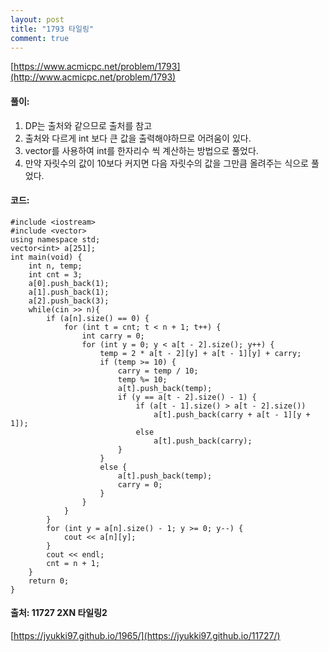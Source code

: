 ```yaml
---
layout: post
title: "1793 타일링"
comment: true
---
```

[https://www.acmicpc.net/problem/1793](http://www.acmicpc.net/problem/1793)

#### **풀이:**
1. DP는 출처와 같으므로 출처를 참고
2. 출처와 다르게 int 보다 큰 값을 출력해야하므로 어려움이 있다.
3. vector를 사용하여 int를 한자리수 씩 계산하는 방법으로 풀었다.
4. 만약 자릿수의 값이 10보다 커지면 다음 자릿수의 값을 그만큼 올려주는 식으로 풀었다.

#### **코드:**

```
#include <iostream>
#include <vector>
using namespace std;
vector<int> a[251];
int main(void) {
	int	n, temp;
	int cnt = 3;
	a[0].push_back(1);
	a[1].push_back(1);
	a[2].push_back(3);
	while(cin >> n){
		if (a[n].size() == 0) {
			for (int t = cnt; t < n + 1; t++) {
				int carry = 0;
				for (int y = 0; y < a[t - 2].size(); y++) {
					temp = 2 * a[t - 2][y] + a[t - 1][y] + carry;
					if (temp >= 10) {
						carry = temp / 10;
						temp %= 10;
						a[t].push_back(temp);
						if (y == a[t - 2].size() - 1) {
							if (a[t - 1].size() > a[t - 2].size())
								a[t].push_back(carry + a[t - 1][y + 1]);
							else
								a[t].push_back(carry);
						}
					}
					else {
						a[t].push_back(temp);
						carry = 0;
					}
				}
			}
		}
		for (int y = a[n].size() - 1; y >= 0; y--) {
			cout << a[n][y];
		}
		cout << endl;
		cnt = n + 1;
	}
	return 0;
}
```
#### **출처: 11727 2XN 타일링2**
[https://jyukki97.github.io/1965/](https://jyukki97.github.io/11727/)
